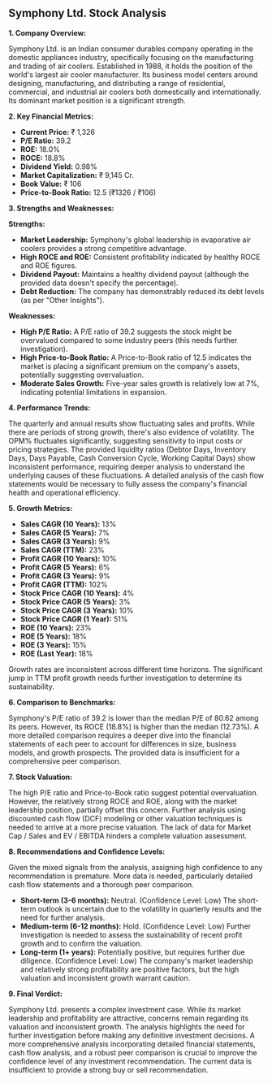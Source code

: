 ## Symphony Ltd. Stock Analysis

**1. Company Overview:**

Symphony Ltd. is an Indian consumer durables company operating in the domestic appliances industry, specifically focusing on the manufacturing and trading of air coolers.  Established in 1988, it holds the position of the world's largest air cooler manufacturer.  Its business model centers around designing, manufacturing, and distributing a range of residential, commercial, and industrial air coolers both domestically and internationally.  Its dominant market position is a significant strength.

**2. Key Financial Metrics:**

* **Current Price:** ₹ 1,326
* **P/E Ratio:** 39.2
* **ROE:** 18.0%
* **ROCE:** 18.8%
* **Dividend Yield:** 0.98%
* **Market Capitalization:** ₹ 9,145 Cr.
* **Book Value:** ₹ 106
* **Price-to-Book Ratio:** 12.5 (₹1326 / ₹106)


**3. Strengths and Weaknesses:**

**Strengths:**

* **Market Leadership:**  Symphony's global leadership in evaporative air coolers provides a strong competitive advantage.
* **High ROCE and ROE:**  Consistent profitability indicated by healthy ROCE and ROE figures.
* **Dividend Payout:**  Maintains a healthy dividend payout (although the provided data doesn't specify the percentage).
* **Debt Reduction:** The company has demonstrably reduced its debt levels (as per "Other Insights").

**Weaknesses:**

* **High P/E Ratio:** A P/E ratio of 39.2 suggests the stock might be overvalued compared to some industry peers (this needs further investigation).
* **High Price-to-Book Ratio:**  A Price-to-Book ratio of 12.5 indicates the market is placing a significant premium on the company's assets, potentially suggesting overvaluation.
* **Moderate Sales Growth:**  Five-year sales growth is relatively low at 7%, indicating potential limitations in expansion.


**4. Performance Trends:**

The quarterly and annual results show fluctuating sales and profits.  While there are periods of strong growth, there's also evidence of volatility.  The OPM% fluctuates significantly, suggesting sensitivity to input costs or pricing strategies.  The provided liquidity ratios (Debtor Days, Inventory Days, Days Payable, Cash Conversion Cycle, Working Capital Days) show inconsistent performance, requiring deeper analysis to understand the underlying causes of these fluctuations.  A detailed analysis of the cash flow statements would be necessary to fully assess the company's financial health and operational efficiency.

**5. Growth Metrics:**

* **Sales CAGR (10 Years):** 13%
* **Sales CAGR (5 Years):** 7%
* **Sales CAGR (3 Years):** 9%
* **Sales CAGR (TTM):** 23%
* **Profit CAGR (10 Years):** 10%
* **Profit CAGR (5 Years):** 6%
* **Profit CAGR (3 Years):** 9%
* **Profit CAGR (TTM):** 102%
* **Stock Price CAGR (10 Years):** 4%
* **Stock Price CAGR (5 Years):** 3%
* **Stock Price CAGR (3 Years):** 10%
* **Stock Price CAGR (1 Year):** 51%
* **ROE (10 Years):** 23%
* **ROE (5 Years):** 18%
* **ROE (3 Years):** 15%
* **ROE (Last Year):** 18%

Growth rates are inconsistent across different time horizons.  The significant jump in TTM profit growth needs further investigation to determine its sustainability.

**6. Comparison to Benchmarks:**

Symphony's P/E ratio of 39.2 is lower than the median P/E of 80.62 among its peers. However, its ROCE (18.8%) is higher than the median (12.73%).  A more detailed comparison requires a deeper dive into the financial statements of each peer to account for differences in size, business models, and growth prospects.  The provided data is insufficient for a comprehensive peer comparison.

**7. Stock Valuation:**

The high P/E ratio and Price-to-Book ratio suggest potential overvaluation. However, the relatively strong ROCE and ROE, along with the market leadership position, partially offset this concern.  Further analysis using discounted cash flow (DCF) modeling or other valuation techniques is needed to arrive at a more precise valuation.  The lack of data for Market Cap / Sales and EV / EBITDA hinders a complete valuation assessment.

**8. Recommendations and Confidence Levels:**

Given the mixed signals from the analysis, assigning high confidence to any recommendation is premature.  More data is needed, particularly detailed cash flow statements and a thorough peer comparison.

* **Short-term (3-6 months):**  Neutral.  (Confidence Level: Low)  The short-term outlook is uncertain due to the volatility in quarterly results and the need for further analysis.
* **Medium-term (6-12 months):**  Hold. (Confidence Level: Low)  Further investigation is needed to assess the sustainability of recent profit growth and to confirm the valuation.
* **Long-term (1+ years):**  Potentially positive, but requires further due diligence. (Confidence Level: Low)  The company's market leadership and relatively strong profitability are positive factors, but the high valuation and inconsistent growth warrant caution.


**9. Final Verdict:**

Symphony Ltd. presents a complex investment case. While its market leadership and profitability are attractive, concerns remain regarding its valuation and inconsistent growth.  The analysis highlights the need for further investigation before making any definitive investment decisions.  A more comprehensive analysis incorporating detailed financial statements, cash flow analysis, and a robust peer comparison is crucial to improve the confidence level of any investment recommendation.  The current data is insufficient to provide a strong buy or sell recommendation.
